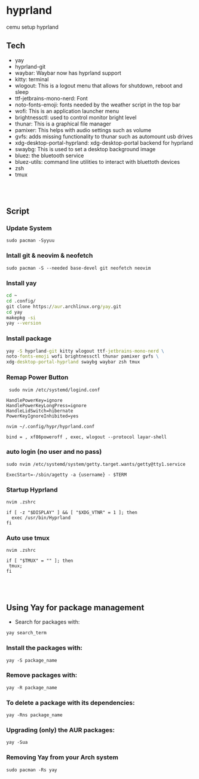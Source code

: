 # hyprland
cemu setup hyprland

## Tech
- yay
- hyprland-git
- waybar: Waybar now has hyprland support
- kitty: terminal
- wlogout: This is a logout menu that allows for shutdown, reboot and sleep
- ttf-jetbrains-mono-nerd: Font
- noto-fonts-emoji: fonts needed by the weather script in the top bar
- wofi: This is an application launcher menu
- brightnessctl: used to control monitor bright level
- thunar: This is a graphical file manager
- pamixer: This helps with audio settings such as volume
- gvfs: adds missing functionality to thunar such as automount usb drives
- xdg-desktop-portal-hyprland: xdg-desktop-portal backend for hyprland
- swaybg: This is used to set a desktop background image
- bluez: the bluetooth service
- bluez-utils: command line utilities to interact with bluettoth devices
- zsh 
- tmux

<br ><br >

## Script

### Update System
```
sudo pacman -Syyuu 
```

### Intall git & neovim & neofetch
```
sudo pacman -S --needed base-devel git neofetch neovim
```

### Install yay
``` cmd
cd ~
cd .config/
git clone https://aur.archlinux.org/yay.git
cd yay
makepkg -si
yay --version
```

### Install package
``` cmd
yay -S hyprland-git kitty wlogout ttf-jetbrains-mono-nerd \
noto-fonts-emoji wofi brightnessctl thunar pamixer gvfs \
xdg-desktop-portal-hyprland swaybg waybar zsh tmux
```

### Remap Power Button
```
 sudo nvim /etc/systemd/logind.conf 
```
```
HandlePowerKey=ignore
HandlePowerKeyLongPress=ignore
HandleLidSwitch=hibernate
PowerKeyIgnoreInhibited=yes
```
```
nvim ~/.config/hypr/hyprland.conf
```
```
bind = , xf86poweroff , exec, wlogout --protocol layar-shell 
```

### auto login (no user and no pass)
```
sudo nvim /etc/systemd/system/getty.target.wants/getty@tty1.service 
```
```
ExecStart=-/sbin/agetty -a {username} - $TERM
```

### Startup Hyprland
```
nvim .zshrc
```
```
if [ -z "$DISPLAY" ] && [ "$XDG_VTNR" = 1 ]; then
  exec /usr/bin/Hyprland
fi
```

### Auto use tmux
```
nvim .zshrc
```
```
if [ "$TMUX" = "" ]; then
 tmux;
fi
```

<br ><br >

## Using Yay for package management
- Search for packages with:
```
yay search_term
```
### Install the packages with:
```
yay -S package_name
```
### Remove packages with:
```
yay -R package_name
```
### To delete a package with its dependencies:
```
yay -Rns package_name
```
### Upgrading (only) the AUR packages:
```
yay -Sua
```
### Removing Yay from your Arch system
```
sudo pacman -Rs yay
```
